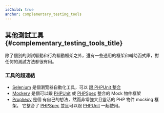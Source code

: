 ```yaml
---
isChild: true
anchor: complementary_testing_tools
---
```


## 其他測試工具 {#complementary_testing_tools_title}

除了個別的測試驅動和行為驅動框架之外，還有一些通用的框架和輔助函式庫，對任何的測試方法都很有用。

### 工具的超連結

* [Selenium](http://seleniumhq.org/) 是個瀏覽器自動化工具，可以 [跟 PHPUnit 整合](http://phpunit.de/manual/current/en/selenium.html)
* [Mockery](https://github.com/padraic/mockery) 是個可以跟 [PHPUnit](http://phpunit.de/) 或 [PHPSpec](http://www.phpspec.net/) 整合的 Mock 物件框架
* [Prophecy](https://github.com/phpspec/prophecy) 是個 有自己的想法，然而非常強大且靈活的 PHP 物件 mocking 框架。 它整合了 [PHPSpec](http://www.phpspec.net/) 並且可以跟 [PHPUnit](http://phpunit.de/) 一起使用。
